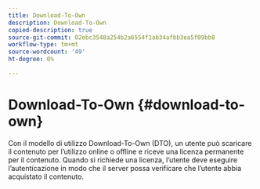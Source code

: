 ```yaml
---
title: Download-To-Own
description: Download-To-Own
copied-description: true
source-git-commit: 02ebc3548a254b2a6554f1ab34afbb3ea5f09bb8
workflow-type: tm+mt
source-wordcount: '49'
ht-degree: 0%

---
```


# Download-To-Own {#download-to-own}

Con il modello di utilizzo Download-To-Own (DTO), un utente può scaricare il contenuto per l’utilizzo online o offline e riceve una licenza permanente per il contenuto. Quando si richiede una licenza, l’utente deve eseguire l’autenticazione in modo che il server possa verificare che l’utente abbia acquistato il contenuto.
